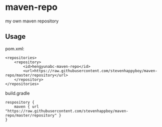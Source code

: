 # maven-repo

my own maven repository

## Usage

pom.xml:
 
```
<repositories>
    <repository>
        <id>hengyunabc-maven-repo</id>
        <url>https://raw.githubusercontent.com/stevenhappyboy/maven-repo/master/repository</url>
    </repository>
</repositories>
```

build.gradle

```
respository {
	maven { url "https://raw.githubusercontent.com/stevenhappboy/maven-repo/master/repository" }
}
```
